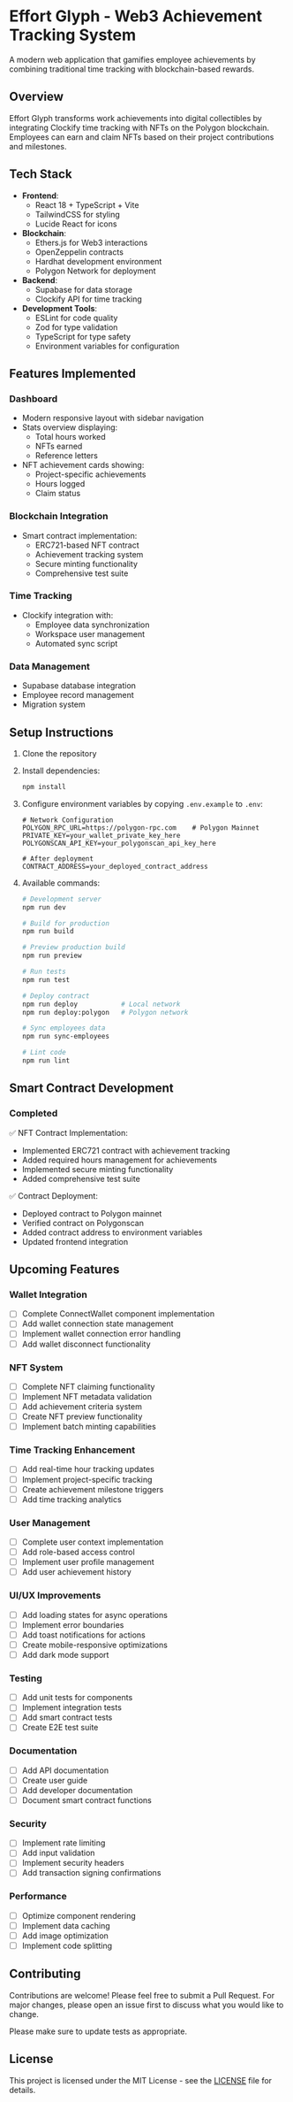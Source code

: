 # Effort Glyph - Web3 Achievement Tracking System

A modern web application that gamifies employee achievements by combining traditional time tracking with blockchain-based rewards.

## Overview

Effort Glyph transforms work achievements into digital collectibles by integrating Clockify time tracking with NFTs on the Polygon blockchain. Employees can earn and claim NFTs based on their project contributions and milestones.

## Tech Stack

- **Frontend**: 
  - React 18 + TypeScript + Vite
  - TailwindCSS for styling
  - Lucide React for icons
- **Blockchain**: 
  - Ethers.js for Web3 interactions
  - OpenZeppelin contracts
  - Hardhat development environment
  - Polygon Network for deployment
- **Backend**: 
  - Supabase for data storage
  - Clockify API for time tracking
- **Development Tools**:
  - ESLint for code quality
  - Zod for type validation
  - TypeScript for type safety
  - Environment variables for configuration

## Features Implemented

### Dashboard
- Modern responsive layout with sidebar navigation
- Stats overview displaying:
  - Total hours worked
  - NFTs earned
  - Reference letters
- NFT achievement cards showing:
  - Project-specific achievements
  - Hours logged
  - Claim status

### Blockchain Integration
- Smart contract implementation:
  - ERC721-based NFT contract
  - Achievement tracking system
  - Secure minting functionality
  - Comprehensive test suite

### Time Tracking
- Clockify integration with:
  - Employee data synchronization
  - Workspace user management
  - Automated sync script

### Data Management
- Supabase database integration
- Employee record management
- Migration system

## Setup Instructions

1. Clone the repository
2. Install dependencies:
   ```bash
   npm install
   ```
3. Configure environment variables by copying `.env.example` to `.env`:
   ```env
   # Network Configuration
   POLYGON_RPC_URL=https://polygon-rpc.com    # Polygon Mainnet
   PRIVATE_KEY=your_wallet_private_key_here
   POLYGONSCAN_API_KEY=your_polygonscan_api_key_here
   
   # After deployment
   CONTRACT_ADDRESS=your_deployed_contract_address
   ```

4. Available commands:
   ```bash
   # Development server
   npm run dev
   
   # Build for production
   npm run build
   
   # Preview production build
   npm run preview
   
   # Run tests
   npm run test
   
   # Deploy contract
   npm run deploy           # Local network
   npm run deploy:polygon   # Polygon network
   
   # Sync employees data
   npm run sync-employees
   
   # Lint code
   npm run lint
   ```

## Smart Contract Development

### Completed
✅ NFT Contract Implementation:
- Implemented ERC721 contract with achievement tracking
- Added required hours management for achievements
- Implemented secure minting functionality
- Added comprehensive test suite

✅ Contract Deployment:
- Deployed contract to Polygon mainnet
- Verified contract on Polygonscan
- Added contract address to environment variables
- Updated frontend integration

## Upcoming Features

### Wallet Integration
- [ ] Complete ConnectWallet component implementation
- [ ] Add wallet connection state management
- [ ] Implement wallet connection error handling
- [ ] Add wallet disconnect functionality

### NFT System
- [ ] Complete NFT claiming functionality
- [ ] Implement NFT metadata validation
- [ ] Add achievement criteria system
- [ ] Create NFT preview functionality
- [ ] Implement batch minting capabilities

### Time Tracking Enhancement
- [ ] Add real-time hour tracking updates
- [ ] Implement project-specific tracking
- [ ] Create achievement milestone triggers
- [ ] Add time tracking analytics

### User Management
- [ ] Complete user context implementation
- [ ] Add role-based access control
- [ ] Implement user profile management
- [ ] Add user achievement history

### UI/UX Improvements
- [ ] Add loading states for async operations
- [ ] Implement error boundaries
- [ ] Add toast notifications for actions
- [ ] Create mobile-responsive optimizations
- [ ] Add dark mode support

### Testing
- [ ] Add unit tests for components
- [ ] Implement integration tests
- [ ] Add smart contract tests
- [ ] Create E2E test suite

### Documentation
- [ ] Add API documentation
- [ ] Create user guide
- [ ] Add developer documentation
- [ ] Document smart contract functions

### Security
- [ ] Implement rate limiting
- [ ] Add input validation
- [ ] Implement security headers
- [ ] Add transaction signing confirmations

### Performance
- [ ] Optimize component rendering
- [ ] Implement data caching
- [ ] Add image optimization
- [ ] Implement code splitting

## Contributing

Contributions are welcome! Please feel free to submit a Pull Request. For major changes, please open an issue first to discuss what you would like to change.

Please make sure to update tests as appropriate.

## License

This project is licensed under the MIT License - see the [LICENSE](LICENSE) file for details.

